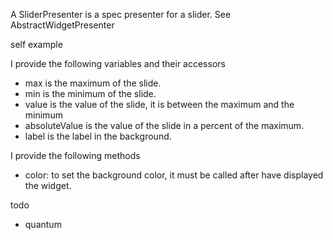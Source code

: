 A SliderPresenter is a spec presenter for a slider.
See AbstractWidgetPresenter

self example

I provide the following variables and their accessors
- max is the maximum of the slide.
- min is the minimum of the slide.
- value is the value of the slide, it is between the maximum and the minimum
- absoluteValue is the value of the slide in a percent of the maximum.
- label is the label in the background.

I provide the following methods
- color: to set the background color, it must be called after have displayed the widget.

todo
- quantum
